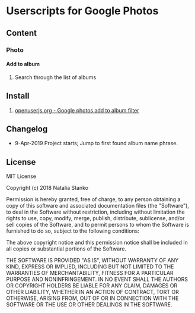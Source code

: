 # Userscripts for Google Photos

## Content

### Photo

#### Add to album

1. Search through the list of albums

## Install
1. [openuserjs.org - Google photos add to album filter](https://openuserjs.org/scripts/nataliastanko/Google_photos_add_to_album_filter)

## Changelog
* 9-Apr-2019 Project starts; Jump to first found album name phrase.

## License

MIT License

Copyright (c) 2018 Natalia Stanko

Permission is hereby granted, free of charge, to any person obtaining a copy of this software and associated documentation files (the "Software"), to deal in the Software without restriction, including without limitation the rights to use, copy, modify, merge, publish, distribute, sublicense, and/or sell copies of the Software, and to permit persons to whom the Software is furnished to do so, subject to the following conditions:

The above copyright notice and this permission notice shall be included in all copies or substantial portions of the Software.

THE SOFTWARE IS PROVIDED "AS IS", WITHOUT WARRANTY OF ANY KIND, EXPRESS OR IMPLIED, INCLUDING BUT NOT LIMITED TO THE WARRANTIES OF MERCHANTABILITY, FITNESS FOR A PARTICULAR PURPOSE AND NONINFRINGEMENT. IN NO EVENT SHALL THE AUTHORS OR COPYRIGHT HOLDERS BE LIABLE FOR ANY CLAIM, DAMAGES OR OTHER LIABILITY, WHETHER IN AN ACTION OF CONTRACT, TORT OR OTHERWISE, ARISING FROM, OUT OF OR IN CONNECTION WITH THE SOFTWARE OR THE USE OR OTHER DEALINGS IN THE SOFTWARE.
